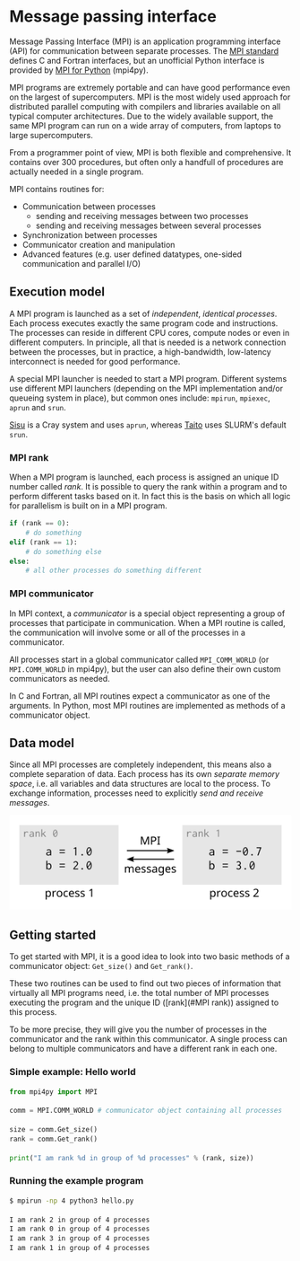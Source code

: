 # Message passing interface

Message Passing Interface (MPI) is an application programming interface (API)
for communication between separate processes. The
[MPI standard](https://www.mpi-forum.org/docs/) defines C and
Fortran interfaces, but an unofficial Python interface is provided by
[MPI for Python](https://mpi4py.readthedocs.io) (mpi4py).

MPI programs are extremely portable and can have good performance even on the
largest of supercomputers. MPI is the most widely used approach for
distributed parallel computing with compilers and libraries available on all
typical computer architectures. Due to the widely available support, the same
MPI program can run on a wide array of computers, from laptops to large
supercomputers.

From a programmer point of view, MPI is both flexible and comprehensive. It
contains over 300 procedures, but often only a handfull of procedures are
actually needed in a single program.

MPI contains routines for:
- Communication between processes
    - sending and receiving messages between two processes
    - sending and receiving messages between several processes
- Synchronization between processes
- Communicator creation and manipulation
- Advanced features (e.g. user defined datatypes, one-sided communication
  and parallel I/O)


## Execution model

A MPI program is launched as a set of *independent*, *identical processes*.
Each process executes exactly the same program code and instructions. The
processes can reside in different CPU cores, compute nodes or even in
different computers. In principle, all that is needed is a network connection
between the processes, but in practice, a high-bandwidth, low-latency
interconnect is needed for good performance.

A special MPI launcher is needed to start a MPI program. Different systems
use different MPI launchers (depending on the MPI implementation and/or
queueing system in place), but common ones include: `mpirun`, `mpiexec`,
`aprun` and `srun`.

[Sisu](sisu.csc.fi) is a Cray system and uses `aprun`, whereas
[Taito](taito.csc.fi) uses SLURM's default `srun`.


### MPI rank

When a MPI program is launched, each process is assigned an unique ID number
called *rank*. It is possible to query the rank within a program and to
perform different tasks based on it. In fact this is the basis on which all
logic for parallelism is built on in a MPI program.

```python
if (rank == 0):
    # do something
elif (rank == 1):
    # do something else
else:
    # all other processes do something different
```

### MPI communicator

In MPI context, a *communicator* is a special object representing a group of
processes that participate in communication. When a MPI routine is called, the
communication will involve some or all of the processes in a communicator.

All processes start in a global communicator called `MPI_COMM_WORLD` (or
`MPI.COMM_WORLD` in mpi4py), but the user can also define their own custom
communicators as needed.

In C and Fortran, all MPI routines expect a communicator as one of the
arguments. In Python, most MPI routines are implemented as methods of a
communicator object.


## Data model

Since all MPI processes are completely independent, this means also a
complete separation of data. Each process has its own *separate memory space*,
i.e. all variables and data structures are local to the process. To exchange
information, processes need to explicitly *send and receive messages*.

![](../../img/mpi-data-model.png)


## Getting started

To get started with MPI, it is a good idea to look into two basic methods of
a communicator object: `Get_size()` and `Get_rank()`.

These two routines can be used to find out two pieces of information that
virtually all MPI programs need, i.e. the total number of MPI processes
executing the program and the unique ID ([rank](#MPI rank)) assigned to this
process.

To be more precise, they will give you the number of processes in the
communicator and the rank within this communicator. A single process can
belong to multiple communicators and have a different rank in each one.

### Simple example: Hello world

```python
from mpi4py import MPI

comm = MPI.COMM_WORLD # communicator object containing all processes

size = comm.Get_size()
rank = comm.Get_rank()

print("I am rank %d in group of %d processes" % (rank, size))
```

### Running the example program

```bash
$ mpirun -np 4 python3 hello.py

I am rank 2 in group of 4 processes
I am rank 0 in group of 4 processes
I am rank 3 in group of 4 processes
I am rank 1 in group of 4 processes
```
